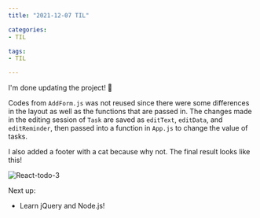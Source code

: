 ```yaml
---
title: "2021-12-07 TIL"

categories: 
- TIL

tags:
- TIL

---
```


I'm done updating the project! 🎉

Codes from `AddForm.js` was not reused since there were some differences in the layout as well as the functions that are passed in. The changes made in the editing session of `Task` are saved as `editText`, `editData`, and `editReminder`, then passed into a function in `App.js` to change the value of tasks.

I also added a footer with a cat because why not.
The final result looks like this!

![React-todo-3](https://user-images.githubusercontent.com/54295374/145055766-efc7cc0d-7ddd-4d10-8792-e6c03d28d0df.gif)

Next up:
- Learn jQuery and Node.js!